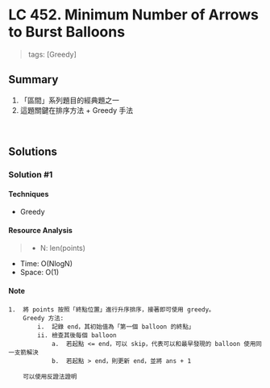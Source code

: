 # LC 452. Minimum Number of Arrows to Burst Balloons
> tags:  [Greedy]

## Summary 
1.  「區間」系列題目的經典題之一
2.  這題關鍵在排序方法 + Greedy 手法

<br>

## Solutions
### Solution #1
#### Techniques
- Greedy

#### Resource Analysis
> - N: len(points)
- Time: O(NlogN)
- Space: O(1)

#### Note
```
1.  將 points 按照「終點位置」進行升序排序，接著即可使用 greedy。
    Greedy 方法: 
        i.  記錄 end，其初始值為「第一個 balloon 的終點」
        ii. 檢查其後每個 balloon
            a.  若起點 <= end，可以 skip，代表可以和最早發現的 balloon 使用同一支箭解決
            b.  若起點 > end，則更新 end，並將 ans + 1

    可以使用反證法證明
```
